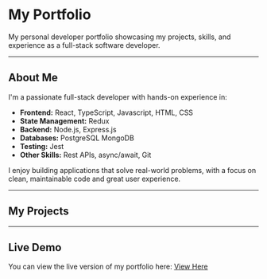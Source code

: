 # My Portfolio

My personal developer portfolio showcasing my projects, skills, and experience as a full-stack software developer.

---
## About Me
I'm  a passionate full-stack developer with hands-on experience in:
- **Frontend:** React, TypeScript, Javascript, HTML, CSS
- **State Management:** Redux
- **Backend:** Node.js, Express.js
- **Databases:** PostgreSQL MongoDB
- **Testing:** Jest
- **Other Skills:** Rest APIs, async/await, Git

I enjoy building applications that solve real-world problems, with a focus on clean, maintainable code and great user experience.

---

## My Projects



---

## Live Demo
You can view the live version of my portfolio here:
[View Here](link)
